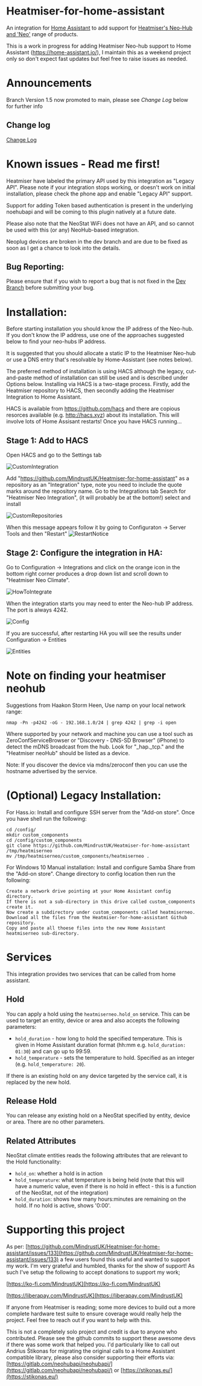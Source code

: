 <!-- SPDX-License-Identifier: Apache-2.0 OR GPL-2.0-only
-->

# Heatmiser-for-home-assistant

An integration for [Home Assistant](https://www.home-assistant.io/) to add support for [Heatmiser's Neo-Hub and 'Neo'](https://www.heatmiser.com/en/heatmiser-neo-overview/) range of products.

This is a work in progress for adding Heatmiser Neo-hub support to Home Assistant (https://home-assistant.io/), I maintain this as a weekend project only so don't expect fast updates but feel free to raise issues as needed.

# Announcements

Branch Version 1.5 now promoted to main, please see _Change Log_ below for further info

## Change log
[Change Log](https://github.com/MindrustUK/Heatmiser-for-home-assistant/blob/Version_1.5/docs/changelog.md)

# Known issues - Read me first!
Heatmiser have labeled the primary API used by this integration as "Legacy API". Please note if your integration stops working, or doesn't work on initial installation, please check the phone app and enable "Legacy API" support.

Support for adding Token based authentication is present in the underlying noehubapi and will be coming to this plugin natively at a future date.

Please also note that the NeoStat WiFi does not have an API, and so cannot be used with this (or any) NeoHub-based integration.

Neoplug devices are broken in the dev branch and are due to be fixed as soon as I get a chance to look into the details.

## Bug Reporting:

Please ensure that if you wish to report a bug that is not fixed in the [Dev Branch](https://github.com/MindrustUK/Heatmiser-for-home-assistant/tree/dev) before submitting your bug.

# Installation:

Before starting installation you should know the IP address of the Neo-hub. If you don't know the IP address, use one of the approaches suggested below to find your neo-hubs IP address.

It is suggested that you should allocate a static IP to the Heatmiser Neo-hub or use a DNS entry that's resolvable by Home-Assistant (see notes below).

The preferred method of installation is using HACS although the legacy, cut-and-paste method of installation can still be used and is described under Options below. Installing via HACS is a two-stage process. Firstly, add the Heatmiser repository to HACS, then secondly adding the Heatmiser Integration to Home Assistant.

HACS is available from https://github.com/hacs and there are copious resorces available (e.g. http://hacs.xyz) about its installation. This will involve lots of Home Assisant restarts! Once you have HACS running...

## Stage 1: Add to HACS

Open HACS and go to the Settings tab

![CustomIntegration](https://github.com/PhillyGilly/Heatmiser-for-home-assistant/blob/master/%231.png)

Add "https://github.com/MindrustUK/Heatmiser-for-home-assistant" as a repository as an "Integration" type, note you need to include the quote marks around the repository name.
Go to the Integrations tab
Search for "Heatmiser Neo Integration", (it will probably be at the bottom!) select and install

![CustomRepositories](https://github.com/PhillyGilly/Heatmiser-for-home-assistant/blob/master/%232.png)

When this message appears follow it by going to Configuraton -> Server Tools and then "Restart"
![RestartNotice](https://github.com/PhillyGilly/Heatmiser-for-home-assistant/blob/master/%233.png)

## Stage 2: Configure the integration in HA:

Go to Configuration -> Integrations and click on the orange icon in the bottom right corner produces a drop down list and scroll down to "Heatmiser Neo Climate".

![HowToIntegrate](https://github.com/PhillyGilly/Heatmiser-for-home-assistant/blob/master/%234.png)

When the integration starts you may need to enter the Neo-hub IP address. The port is always 4242.

![Config](https://user-images.githubusercontent.com/56273663/98438427-fb40f200-20e1-11eb-8437-a0288548082b.png)

If you are successful, after restarting HA you will see the results under Configuration -> Entities 

![Entities](https://github.com/PhillyGilly/Heatmiser-for-home-assistant/blob/master/%235.png)

# Note on finding your heatmiser neohub

Suggestions from Haakon Storm Heen, Use namp on your local network range:

```nmap -Pn -p4242 -oG - 192.168.1.0/24 | grep 4242 | grep -i open```

Where supported by your network and machine you can use a tool such as ZeroConfServiceBrowser or "Discovery - DNS-SD Browser" (iPhone) to detect the mDNS broadcast from the hub.  Look for "_hap._tcp." and the "Heatmiser neoHub" should be listed as a device.

Note: If you discover the device via mdns/zeroconf then you can use the hostname advertised by the service.

# (Optional) Legacy Installation:

For Hass.io:
Install and configure SSH server from the "Add-on store". Once you have shell run the following:
```
cd /config/
mkdir custom_components
cd /config/custom_components
git clone https://github.com/MindrustUK/Heatmiser-for-home-assistant /tmp/heatmiserneo
mv /tmp/heatmiserneo/custom_components/heatmiserneo .
```

For Windows 10 Manual installation:
Install and configure Samba Share from the "Add-on store". Change directory to config location then run the following:
```
Create a network drive pointing at your Home Assistant config directory.
If there is not a sub-directory in this drive called custom_components create it.
Now create a subdirectory under custom_components called heatmiserneo.
Download all the files from the Heatmiser-for-home-assistant Github repository.
Copy and paste all thoese files into the new Home Assistant heatmiserneo sub-directory.
```

# Services
This integration provides two services that can be called from home assistant.

## Hold
You can apply a hold using the `heatmiserneo.hold_on` service.  This can be used to target an entity, device or area and also accepts the following parameters:
- `hold_duration` - how long to hold the specified temperature.  This is given in Home Assistant duration format (hh:mm e.g. `hold_duration: 01:30`) and can go up to 99:59.
- `hold_temperature` - sets the temperature to hold.  Specified as an integer (e.g. `hold_temperature: 20`).

If there is an existing hold on any device targeted by the service call, it is replaced by the new hold.
## Release Hold
You can release any existing hold on a NeoStat specified by entity, device or area.  There are no other parameters.

## Related Attributes
NeoStat climate entities reads the following attributes that are relevant to the Hold functionality:
- `hold_on`: whether a hold is in action
- `hold_temperature`: what temperature is being held (note that this will have a numeric value, even if there is no hold in effect - this is a function of the NeoStat, not of the integration)
- `hold_duration`: shows how many hours:minutes are remaining on the hold.  If no hold is active, shows '0:00'.

# Supporting this project
As per: [https://github.com/MindrustUK/Heatmiser-for-home-assistant/issues/133](https://github.com/MindrustUK/Heatmiser-for-home-assistant/issues/133) a few users found this useful and wanted to support my work. I'm very grateful and humbled, thanks for the show of support! As such I've setup the following to accept donations to support my work;

[https://ko-fi.com/MindrustUK](https://ko-fi.com/MindrustUK)

[https://liberapay.com/MindrustUK](https://liberapay.com/MindrustUK)

If anyone from Heatmiser is reading; some more devices to build out a more complete hardware test suite to ensure coverage would really help the project. Feel free to reach out if you want to help with this.

This is not a completely solo project and credit is due to anyone who contributed. Please see the github commits to support these awesome devs if there was some work that helped you. I'd particularly like to call out Andrius Štikonas for migrating the original calls to a Home Assistant compatible library, please also consider supporting their efforts via: [https://gitlab.com/neohubapi/neohubapi/](https://gitlab.com/neohubapi/neohubapi/) or [https://stikonas.eu/](https://stikonas.eu/)
